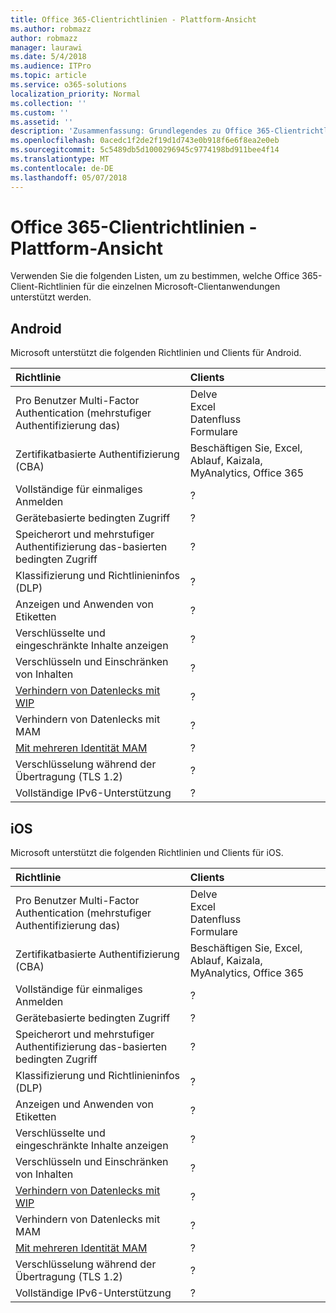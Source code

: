 ```yaml
---
title: Office 365-Clientrichtlinien - Plattform-Ansicht
ms.author: robmazz
author: robmazz
manager: laurawi
ms.date: 5/4/2018
ms.audience: ITPro
ms.topic: article
ms.service: o365-solutions
localization_priority: Normal
ms.collection: ''
ms.custom: ''
ms.assetid: ''
description: 'Zusammenfassung: Grundlegendes zu Office 365-Clientrichtlinien, die von Android, Browser, iOS, Mac OS X, Windows und Windows Mobile unterstützt werden.'
ms.openlocfilehash: 0acedc1f2de2f19d1d743e0b918f6e6f8ea2e0eb
ms.sourcegitcommit: 5c5489db5d1000296945c9774198bd911bee4f14
ms.translationtype: MT
ms.contentlocale: de-DE
ms.lasthandoff: 05/07/2018
---
```

# <a name="office-365-client-policies---platform-view"></a>Office 365-Clientrichtlinien - Plattform-Ansicht
Verwenden Sie die folgenden Listen, um zu bestimmen, welche Office 365-Client-Richtlinien für die einzelnen Microsoft-Clientanwendungen unterstützt werden.

## <a name="android"></a>Android
Microsoft unterstützt die folgenden Richtlinien und Clients für Android.

|**Richtlinie**|**Clients**|
|:-----|:-----|
| Pro Benutzer Multi-Factor Authentication (mehrstufiger Authentifizierung das) | Delve <br> Excel <br> Datenfluss <br> Formulare|
| Zertifikatbasierte Authentifizierung (CBA) | Beschäftigen Sie, Excel, Ablauf, Kaizala, MyAnalytics, Office 365|
| Vollständige für einmaliges Anmelden | ? | ? | ? | ? | ? | ? | ? |
| Gerätebasierte bedingten Zugriff | ? | ? | ? | ? | ? | ? | ? |
| Speicherort und mehrstufiger Authentifizierung das-basierten bedingten Zugriff | ? | ? | ? | ? | ? | ? | ? |
| Klassifizierung und Richtlinieninfos (DLP) | ? | ? | ? | ? | ? | ? | ? |
| Anzeigen und Anwenden von Etiketten | ? | ? | ? | ? | ? | ? | ? |
| Verschlüsselte und eingeschränkte Inhalte anzeigen | ? | ? | ? | ? | ? | ? | ? |
| Verschlüsseln und Einschränken von Inhalten | ? | ? | ? | ? | ? | ? | ? |
| [Verhindern von Datenlecks mit WIP](https://docs.microsoft.com/en-us/windows/security/information-protection/windows-information-protection/protect-enterprise-data-using-wip) | ? | ? | ? | ? | ? | ? | ? |
| Verhindern von Datenlecks mit MAM | ? | ? | ? | ? | ? | ? | ? |
| [Mit mehreren Identität MAM](https://docs.microsoft.com/en-us/enterprise-mobility-security/solutions/fasttrack-how-to-use-apps-with-multi-identity-support) | ? | ? | ? | ? | ? | ? | ? |
| Verschlüsselung während der Übertragung (TLS 1.2) | ? | ? | ? | ? | ? | ? | ? |
| Vollständige IPv6-Unterstützung | ? | ? | ? | ? | ? | ? | ? |

## <a name="ios"></a>iOS
Microsoft unterstützt die folgenden Richtlinien und Clients für iOS.

|**Richtlinie**|**Clients**|
|:-----|:-----|
| Pro Benutzer Multi-Factor Authentication (mehrstufiger Authentifizierung das) | Delve <br> Excel <br> Datenfluss <br> Formulare|
| Zertifikatbasierte Authentifizierung (CBA) | Beschäftigen Sie, Excel, Ablauf, Kaizala, MyAnalytics, Office 365|
| Vollständige für einmaliges Anmelden | ? | ? | ? | ? | ? | ? | ? |
| Gerätebasierte bedingten Zugriff | ? | ? | ? | ? | ? | ? | ? |
| Speicherort und mehrstufiger Authentifizierung das-basierten bedingten Zugriff | ? | ? | ? | ? | ? | ? | ? |
| Klassifizierung und Richtlinieninfos (DLP) | ? | ? | ? | ? | ? | ? | ? |
| Anzeigen und Anwenden von Etiketten | ? | ? | ? | ? | ? | ? | ? |
| Verschlüsselte und eingeschränkte Inhalte anzeigen | ? | ? | ? | ? | ? | ? | ? |
| Verschlüsseln und Einschränken von Inhalten | ? | ? | ? | ? | ? | ? | ? |
| [Verhindern von Datenlecks mit WIP](https://docs.microsoft.com/en-us/windows/security/information-protection/windows-information-protection/protect-enterprise-data-using-wip) | ? | ? | ? | ? | ? | ? | ? |
| Verhindern von Datenlecks mit MAM | ? | ? | ? | ? | ? | ? | ? |
| [Mit mehreren Identität MAM](https://docs.microsoft.com/en-us/enterprise-mobility-security/solutions/fasttrack-how-to-use-apps-with-multi-identity-support) | ? | ? | ? | ? | ? | ? | ? |
| Verschlüsselung während der Übertragung (TLS 1.2) | ? | ? | ? | ? | ? | ? | ? |
| Vollständige IPv6-Unterstützung | ? | ? | ? | ? | ? | ? | ? |